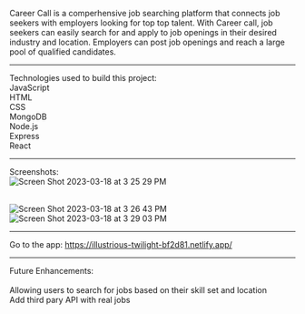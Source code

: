 Career Call is a comperhensive job searching platform that connects job seekers with employers looking for top
top talent. With Career call, job seekers can easily search for and apply to job openings in their desired industry 
and location. Employers can post job openings and reach a large pool of qualified candidates.

_________________________________________________________________________________________________________________

Technologies used to build this project:<br>
JavaScript<br>
HTML<br>
CSS<br>
MongoDB<br>
Node.js<br>
Express<br>
React<br>

_________________________________________________________________________________________________________________

Screenshots:<br>
![Screen Shot 2023-03-18 at 3 25 29 PM](https://user-images.githubusercontent.com/114305946/226133505-c338ab9f-9cbe-4031-a2a8-927954574f88.png)

<br>![Screen Shot 2023-03-18 at 3 26 43 PM](https://user-images.githubusercontent.com/114305946/226133376-72afe413-0362-4613-ac81-563710396b9f.png)
<br>
![Screen Shot 2023-03-18 at 3 29 03 PM](https://user-images.githubusercontent.com/114305946/226133499-7f0dfa16-ad9b-471d-8616-ed03a2f274da.png)




_________________________________________________________________________________________________________________

Go to the app: https://illustrious-twilight-bf2d81.netlify.app/
_________________________________________________________________________________________________________________

Future Enhancements: <br>
<br>
Allowing users to search for jobs based on their skill set and location
<br>
Add third pary API with real jobs


